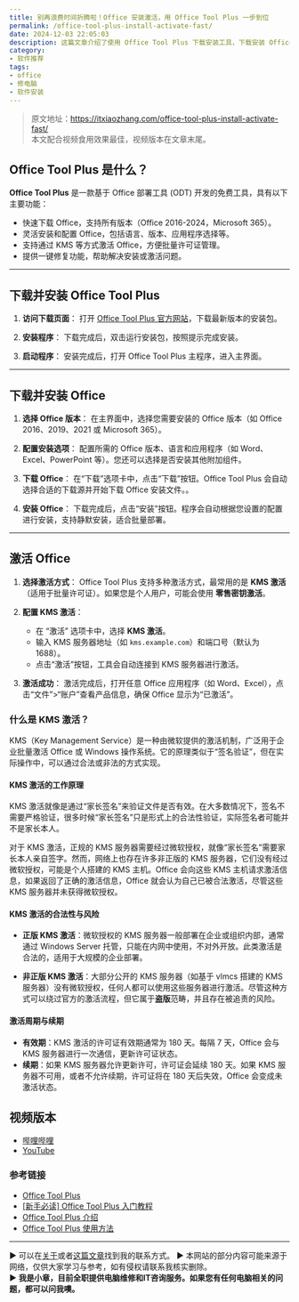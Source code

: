 ```yaml
---
title: 别再浪费时间折腾啦！Office 安装激活，用 Office Tool Plus 一步到位
permalink: /office-tool-plus-install-activate-fast/
date: 2024-12-03 22:05:03
description: 这篇文章介绍了使用 Office Tool Plus 下载安装工具，下载安装 Office，并通过在线或KMS方式激活Office。
category:
- 软件推荐
tags:
- office
- 修电脑
- 软件安装
---
```


> 原文地址：<https://itxiaozhang.com/office-tool-plus-install-activate-fast/>  
> 本文配合视频食用效果最佳，视频版本在文章末尾。

## Office Tool Plus 是什么？

**Office Tool Plus** 是一款基于 Office 部署工具 (ODT) 开发的免费工具，具有以下主要功能：

- 快速下载 Office，支持所有版本（Office 2016-2024，Microsoft 365）。
- 灵活安装和配置 Office，包括语言、版本、应用程序选择等。
- 支持通过 KMS 等方式激活 Office，方便批量许可证管理。
- 提供一键修复功能，帮助解决安装或激活问题。

---

## 下载并安装 Office Tool Plus

1. **访问下载页面**：
   打开 [Office Tool Plus 官方网站](https://otp.landian.vip/)，下载最新版本的安装包。

2. **安装程序**：
   下载完成后，双击运行安装包，按照提示完成安装。

3. **启动程序**：
   安装完成后，打开 Office Tool Plus 主程序，进入主界面。

---

## 下载并安装 Office

1. **选择 Office 版本**：
   在主界面中，选择您需要安装的 Office 版本（如 Office 2016、2019、2021 或 Microsoft 365）。

2. **配置安装选项**：
   配置所需的 Office 版本、语言和应用程序（如 Word、Excel、PowerPoint 等）。您还可以选择是否安装其他附加组件。

3. **下载 Office**：
   在“下载”选项卡中，点击“下载”按钮。Office Tool Plus 会自动选择合适的下载源并开始下载 Office 安装文件。。

4. **安装 Office**：
   下载完成后，点击“安装”按钮。程序会自动根据您设置的配置进行安装，支持静默安装，适合批量部署。

---

## 激活 Office

1. **选择激活方式**：
   Office Tool Plus 支持多种激活方式，最常用的是 **KMS 激活**（适用于批量许可证）。如果您是个人用户，可能会使用 **零售密钥激活**。

2. **配置 KMS 激活**：
   - 在 “激活” 选项卡中，选择 **KMS 激活**。
   - 输入 KMS 服务器地址（如 `kms.example.com`）和端口号（默认为 1688）。
   - 点击“激活”按钮，工具会自动连接到 KMS 服务器进行激活。

3. **激活成功**：
   激活完成后，打开任意 Office 应用程序（如 Word、Excel），点击“文件”>“账户”查看产品信息，确保 Office 显示为“已激活”。

### 什么是 KMS 激活？

KMS（Key Management Service）是一种由微软提供的激活机制，广泛用于企业批量激活 Office 或 Windows 操作系统。它的原理类似于“签名验证”，但在实际操作中，可以通过合法或非法的方式实现。

#### KMS 激活的工作原理

KMS 激活就像是通过“家长签名”来验证文件是否有效。在大多数情况下，签名不需要严格验证，很多时候“家长签名”只是形式上的合法性验证，实际签名者可能并不是家长本人。

对于 KMS 激活，正规的 KMS 服务器需要经过微软授权，就像“家长签名”需要家长本人亲自签字。然而，网络上也存在许多非正版的 KMS 服务器，它们没有经过微软授权，可能是个人搭建的 KMS 主机。Office 会向这些 KMS 主机请求激活信息，如果返回了正确的激活信息，Office 就会认为自己已被合法激活，尽管这些 KMS 服务器并未获得微软授权。

#### KMS 激活的合法性与风险

- **正版 KMS 激活**：微软授权的 KMS 服务器一般部署在企业或组织内部，通常通过 Windows Server 托管，只能在内网中使用，不对外开放。此类激活是合法的，适用于大规模的企业部署。
  
- **非正版 KMS 激活**：大部分公开的 KMS 服务器（如基于 vlmcs 搭建的 KMS 服务器）没有微软授权，任何人都可以使用这些服务器进行激活。尽管这种方式可以绕过官方的激活流程，但它属于**盗版**范畴，并且存在被追责的风险。

#### 激活周期与续期

- **有效期**：KMS 激活的许可证有效期通常为 180 天。每隔 7 天，Office 会与 KMS 服务器进行一次通信，更新许可证状态。
- **续期**：如果 KMS 服务器允许更新许可，许可证会延续 180 天。如果 KMS 服务器不可用，或者不允许续期，许可证将在 180 天后失效，Office 会变成未激活状态。

## 视频版本

- [哔哩哔哩](lianjie)
- [YouTube](lianjie)

### 参考链接

- [Office Tool Plus](https://otp.landian.vip/zh-cn/)
- [[新手必读] Office Tool Plus 入门教程](https://www.coolhub.top/archives/42)
- [Office Tool Plus 介绍](https://www.officetool.plus/zh-cn/introduction/what-is-otp.html)
- [Office Tool Plus 使用方法](https://www.officetool.plus/zh-cn/usage/deploy/clean-deployment.html)

---
▶ 可以在[关于](https://itxiaozhang.com/about/)或者[这篇文章](https://itxiaozhang.com/about-computer-repair-services-with-me/)找到我的联系方式。
▶ 本网站的部分内容可能来源于网络，仅供大家学习与参考，如有侵权请联系我核实删除。  
▶ **我是小章，目前全职提供电脑维修和IT咨询服务。如果您有任何电脑相关的问题，都可以问我噢。**  
